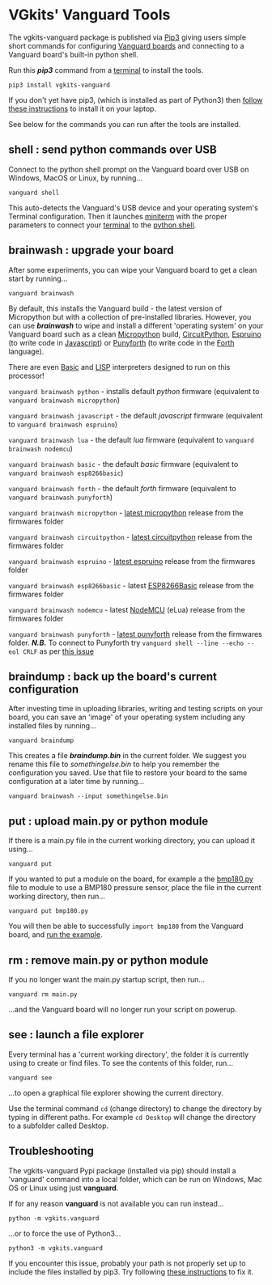 # VGkits' Vanguard Tools

The vgkits-vanguard package is published via [Pip3](https://vgkits.org/blog/what-is-pip3/) giving users simple short commands for configuring [Vanguard boards](https://vgkits.org/blog/projects/vanguard/) and connecting to a Vanguard board's built-in python shell.

Run this ***pip3*** command from a [terminal](https://vgkits.org/blog/what-is-a-terminal/) to install the tools.

    pip3 install vgkits-vanguard

If you don't yet have pip3, (which is installed as part of Python3) then [follow these instructions](https://vgkits.org/blog/pip3-howto/) to install it on your laptop.

See below for the commands you can run after the tools are installed.

## shell : send python commands over USB

Connect to the python shell prompt on the Vanguard board over USB on Windows, MacOS or Linux, by running...

    vanguard shell

This auto-detects the Vanguard's USB device and your operating system's Terminal configuration. Then it launches [miniterm](http://pyserial.readthedocs.io/en/latest/tools.html#module-serial.tools.miniterm) with the proper parameters to connect your [terminal](https://vgkits.org/blog/what-is-a-terminal/) to the [python
shell](https://vgkits.org/blog/what-is-the-python-shell/).

## brainwash : upgrade your board

After some experiments, you can wipe your Vanguard board to get a clean start by running...

    vanguard brainwash

By default, this installs the Vanguard build - the latest version of Micropython but with a collection of pre-installed libraries. However, you can use ***brainwash*** to wipe and install a different 'operating system' on your Vanguard board such as a clean [Micropython](https://micropython.org/download#esp8266) build, [CircuitPython](https://github.com/adafruit/circuitpython), [Espruino](http://www.espruino.com/EspruinoESP8266) (to write code in [Javascript](https://en.wikipedia.org/wiki/JavaScript)) or [Punyforth](https://github.com/zeroflag/punyforth) (to write code in the [Forth](https://en.wikipedia.org/wiki/Forth_(programming_language)) language). 

There are even [Basic](https://www.esp8266basic.com/) and [LISP](http://www.ulisp.com/show?21T5) interpreters designed to run on this processor!


`vanguard brainwash python` - installs default *python* firmware (equivalent to `vanguard brainwash micropython`)

`vanguard brainwash javascript` - the default *javascript* firmware (equivalent to `vanguard brainwash espruino`)

`vanguard brainwash lua` - the default *lua* firmware (equivalent to `vanguard brainwash nodemcu`)

`vanguard brainwash basic` - the default *basic* firmware (equivalent to `vanguard brainwash esp8266basic`)

`vanguard brainwash forth` - the default *forth* firmware (equivalent to `vanguard brainwash punyforth`) 

`vanguard brainwash micropython` - [latest micropython](https://micropython.org/download#esp8266) release from the firmwares folder

`vanguard brainwash circuitpython` - [latest circuitpython](https://github.com/adafruit/circuitpython/releases/latest) release from the firmwares folder

`vanguard brainwash espruino` - [latest espruino](https://www.espruino.com/binaries/) release from the firmwares folder

`vanguard brainwash esp8266basic` - latest [ESP8266Basic](https://www.esp8266basic.com/) release from the firmwares folder

`vanguard brainwash nodemcu` - latest [NodeMCU](https://github.com/nodemcu/nodemcu-firmware) (eLua) release from the firmwares folder

`vanguard brainwash punyforth` - [latest punyforth](https://github.com/zeroflag/punyforth/tree/master/arch/esp8266/bin) release from the firmwares folder. ***N.B.*** To connect to Punyforth try `vanguard shell --line --echo --eol CRLF` as per [this issue](https://github.com/zeroflag/punyforth/issues/41)

## braindump : back up the board's current configuration

After investing time in uploading libraries, writing and testing scripts on your board, you can save an 'image' of your operating system including any installed files by running...

```
vanguard braindump
```

This creates a file ***braindump.bin*** in the current folder. We suggest you rename this file to *somethingelse.bin* to help you remember the configuration you saved. Use that file to restore your board to the same configuration at a later time by running...

```
vanguard brainwash --input somethingelse.bin
```

## put : upload main.py or python module

If there is a main.py file in the current working directory, you can upload it using...

```
vanguard put
```

If you wanted to put a module on the board, for example a the [bmp180.py](https://github.com/cefn/micropython-bmp180/blob/master/bmp180.py) file to module to use a BMP180 pressure sensor, place the file in the current working directory, then run...

```
vanguard put bmp180.py
```

You will then be able to successfully `import bmp180` from the Vanguard board, and [run the example](https://github.com/cefn/micropython-bmp180/blob/master/README.md).


## rm : remove main.py or python module

If you no longer want the main.py startup script, then run...

```
vanguard rm main.py
```

...and the Vanguard board will no longer run your script on powerup.

## see : launch a file explorer

Every terminal has a 'current working directory', the folder it is currently using to create or find files. To see the contents of this folder, run...

```
vanguard see
```

...to open a graphical file explorer showing the current directory.

Use the terminal command `cd` (change directory) to change the directory by typing in different paths. For example `cd Desktop` will change the directory to a subfolder called Desktop.


## Troubleshooting

The vgkits-vanguard Pypi package (installed via pip) should install a 'vanguard' command into a local folder, which can be run on Windows, Mac OS or Linux using just **vanguard**.

If for any reason **vanguard** is not available you can run instead...

    python -m vgkits.vanguard

...or to force the use of Python3...

    python3 -m vgkits.vanguard
    
If you encounter this issue, probably your path is not properly set up to include the files installed by pip3. Try following [these instructions](https://vgkits.org/blog/pip3-config-howto/) to fix it.
